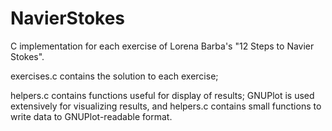 # NavierStokes
C implementation for each exercise of Lorena Barba's "12 Steps to Navier Stokes".

exercises.c contains the solution to each exercise; 

helpers.c contains functions useful for display of results; GNUPlot is used extensively for visualizing results, and helpers.c contains small functions to write data to GNUPlot-readable format.
